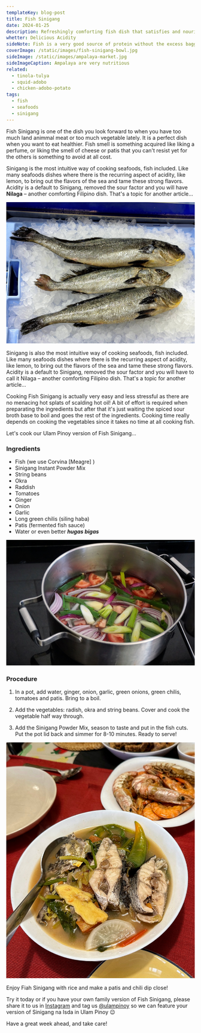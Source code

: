 ```yaml
---
templateKey: blog-post
title: Fish Sinigang
date: 2024-01-25
description: Refreshingly comforting fish dish that satisfies and nourishes your spirit
whetter: Delicious Acidity
sideNote: Fish is a very good source of protein without the excess baggage of other animal meat protein
coverImage: /static/images/fish-sinigang-bowl.jpg
sideImage: /static/images/ampalaya-market.jpg
sideImageCaption: Ampalaya are very nutritious 
related: 
  - tinola-tulya
  - squid-adobo
  - chicken-adobo-potato
tags:
  - fish
  - seafoods
  - sinigang
---
```


Fish Sinigang is one of the dish you look forward to when you have too much land animmal meat or too much vegetable lately. It is a perfect dish when you want to eat healthier. Fish smell is something acquired like liking a perfume, or liking the smell of cheese or patis that you can't resist yet for the others is something to avoid at all cost.

Sinigang is the most intuitive way of cooking seafoods, fish included. Like many seafoods dishes where there is the recurring aspect of acidity, like lemon, to bring out the flavors of the sea and tame these strong flavors. Acidity is a default to Sinigang, removed the sour factor and you will have **Nilaga** – another comforting Filipino dish. That's a topic for another article...

![Cooking Pinakbet in a wok](/static/images/fish-corvina.jpg)

Sinigang is also the most intuitive way of cooking seafoods, fish included. Like many seafoods dishes where there is the recurring aspect of acidity, like lemon, to bring out the flavors of the sea and tame these strong flavors. Acidity is a default to Sinigang, removed the sour factor and you will have to call it Nilaga – another comforting Filipino dish. That's a topic for another article...

Cooking Fish Sinigang is actually very easy and less stressful as there are no menacing hot splats of scalding hot oil! A bit of effort is required when preparating the ingredients but after that it's just waiting the spiced sour broth base to boil and goes the rest of the ingredients. Cooking time really depends on cooking the vegetables since it takes no time at all cooking fish.

Let's cook our Ulam Pinoy version of Fish Sinigang...

### Ingredients

- Fish (we use Corvina [Meagre] )
- Sinigang Instant Powder Mix
- String beans
- Okra
- Raddish
- Tomatoes
- Ginger
- Onion
- Garlic
- Long green chilis (siling haba)
- Patis (fermented fish sauce)
- Water or even better ***hugas bigas***

![Sinigang base ingredients in a pot](/static/images/sinigang-base-pot.jpg)

### Procedure

1. In a pot, add water, ginger, onion, garlic, green onions, green chilis, tomatoes and patis. Bring to a boil.

2. Add the vegetables: radish, okra and string beans. Cover and cook the vegetable half way through.

3. Add the Sinigang Powder Mix, season to taste and put in the fish cuts. Put the pot lid back and simmer for 8-10 minutes. Ready to serve!

![Sinigang na Isda served in a serving dish](/static/images/sinigang-served.jpg)

Enjoy Fiah Sinigang with rice and make a patis and chili dip close!

Try it today or if you have your own family version of Fish Sinigang, please share it to us in [Instagram](https://www.instagram.com/ulampinoy/) and tag us [@ulampinoy](https://www.instagram.com/ulampinoy/) so we can feature your version of Sinigang na Isda in Ulam Pinoy 😉

Have a great week ahead, and take care!

